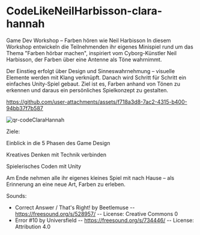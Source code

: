 # CodeLikeNeilHarbisson-clara-hannah

Game Dev Workshop – Farben hören wie Neil Harbisson In diesem Workshop entwickeln die Teilnehmenden ihr eigenes Minispiel rund um das Thema "Farben hörbar machen", inspiriert vom Cyborg-Künstler Neil Harbisson, der Farben über eine Antenne als Töne wahrnimmt.

Der Einstieg erfolgt über Design und Sinneswahrnehmung – visuelle Elemente werden mit Klang verknüpft. Danach wird Schritt für Schritt ein einfaches Unity-Spiel gebaut. Ziel ist es, Farben anhand von Tönen zu erkennen und daraus ein persönliches Spielkonzept zu gestalten.

https://github.com/user-attachments/assets/f718a3d8-7ac2-4315-b400-94bb37f7b587

![qr-codeClaraHannah](https://github.com/user-attachments/assets/4f0428d9-3dc7-4564-83ee-c834d4f950fe)

Ziele:

Einblick in die 5 Phasen des Game Design

Kreatives Denken mit Technik verbinden

Spielerisches Coden mit Unity

Am Ende nehmen alle ihr eigenes kleines Spiel mit nach Hause – als Erinnerung an eine neue Art, Farben zu erleben.

Sounds: 
+ Correct Answer / That's Right! by Beetlemuse -- https://freesound.org/s/528957/ -- License: Creative Commons 0
+ Error #10 by Universfield -- https://freesound.org/s/734446/ -- License: Attribution 4.0
